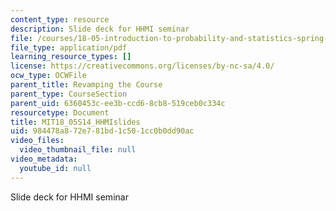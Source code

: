 ```yaml
---
content_type: resource
description: Slide deck for HHMI seminar
file: /courses/18-05-introduction-to-probability-and-statistics-spring-2014/984478a872e781bd1c501cc0b0dd90ac_MIT18_05S14_HHMIslides.pdf
file_type: application/pdf
learning_resource_types: []
license: https://creativecommons.org/licenses/by-nc-sa/4.0/
ocw_type: OCWFile
parent_title: Revamping the Course
parent_type: CourseSection
parent_uid: 6360453c-ee3b-ccd6-8cb8-519ceb0c334c
resourcetype: Document
title: MIT18_05S14_HHMIslides
uid: 984478a8-72e7-81bd-1c50-1cc0b0dd90ac
video_files:
  video_thumbnail_file: null
video_metadata:
  youtube_id: null
---
```

Slide deck for HHMI seminar